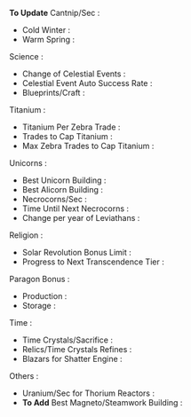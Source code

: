 **To Update** Cantnip/Sec :
- Cold Winter :
- Warm Spring : 

Science :
- Change of Celestial Events :
- Celestial Event Auto Success Rate : 
- Blueprints/Craft :

Titanium :
- Titanium Per Zebra Trade : 
- Trades to Cap Titanium :
- Max Zebra Trades to Cap Titanium :

Unicorns :
- Best Unicorn Building :
- Best Alicorn Building :
- Necrocorns/Sec :
- Time Until Next Necrocorns : 
- Change per year of Leviathans :

Religion :
- Solar Revolution Bonus Limit : 
- Progress to Next Transcendence Tier :

Paragon Bonus :
- Production :
- Storage :

Time :
- Time Crystals/Sacrifice :
- Relics/Time Crystals Refines : 
- Blazars for Shatter Engine :

Others :
- Uranium/Sec for Thorium Reactors :
- **To Add** Best Magneto/Steamwork Building :

